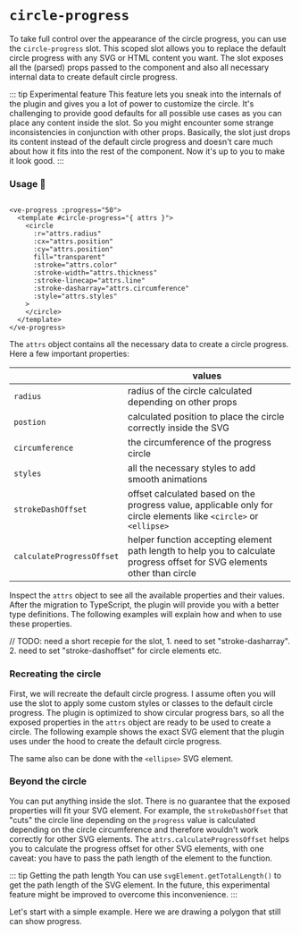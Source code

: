 # `circle-progress` <Badge type="tip" text="2.2.0" vertical="middle" />

To take full control over the appearance of the circle progress, you can use the `circle-progress` slot.
This scoped slot allows you to replace the default circle progress with any SVG or HTML content you want.
The slot exposes all the (parsed) props passed to the component and also all necessary internal data to create default circle progress.

::: tip Experimental feature
This feature lets you sneak into the internals of the plugin and gives you a lot of power to customize the circle.
It's challenging to provide good defaults for all possible use cases as you can place any content inside the slot.
So you might encounter some strange inconsistencies in conjunction with other props.
Basically,
the slot just drops its content instead of the default circle progress and doesn't care much about how it fits into the rest of the component.
Now it's up to you to make it look good.
:::

### Usage 📜

```vue

<ve-progress :progress="50">
  <template #circle-progress="{ attrs }">
    <circle
      :r="attrs.radius"
      :cx="attrs.position"
      :cy="attrs.position"
      fill="transparent"
      :stroke="attrs.color"
      :stroke-width="attrs.thickness"
      :stroke-linecap="attrs.line"
      :stroke-dasharray="attrs.circumference"
      :style="attrs.styles"
    >
    </circle>
  </template>
</ve-progress>
```

The `attrs` object contains all the necessary data to create a circle progress. Here a few important properties:

|                           | values                                                                                                                    |
|---------------------------|---------------------------------------------------------------------------------------------------------------------------|
| `radius`                  | radius of the circle calculated depending on other props                                                                  |
| `postion`                 | calculated position to place the circle correctly inside the SVG                                                          |
| `circumference`           | the circumference of the progress circle                                                                                  |
| `styles`                  | all the necessary styles to add smooth animations                                                                         |
| `strokeDashOffset`        | offset calculated based on the progress value, applicable only for circle elements like `<circle>` or `<ellipse>`         |
| `calculateProgressOffset` | helper function accepting element path length to help you to calculate progress offset for SVG elements other than circle |

Inspect the `attrs` object to see all the available properties and their values. After the migration to TypeScript, 
the plugin will provide you with a better type definitions.
The following examples will explain how and when to use these properties.

// TODO: need a short recepie for the slot, 1. need to set "stroke-dasharray".
2. need to set "stroke-dashoffset" for circle elements etc.

### Recreating the circle

First, we will recreate the default circle progress.
I assume often you will use the slot to apply some custom styles or classes to the default circle progress.
The plugin is optimized to show circular progress bars, so all the exposed properties in the `attrs` object are 
ready to be used to create a circle.
The following example shows the exact SVG element that the plugin uses under the hood to create the default circle progress.

<example-container>
<template #default="{ loading, slider, noData, determinate }">
<v-e-p :progress="slider" :loading="loading" :no-data="noData" :determinate="determinate">
  <template #circle-progress="{ attrs }">
    <circle
      :r="attrs.radius"
      :cx="attrs.position"
      :cy="attrs.position"
      fill="transparent"
      :stroke="attrs.color"
      :stroke-width="attrs.thickness"
      :stroke-linecap="attrs.line"
      :stroke-dasharray="attrs.circumference"
      :style="attrs.styles"
    >
    </circle>
  </template>
</v-e-p>
</template>
<template #code="{ progress }">
<CodeGroup>
<CodeGroupItem >

```vue:no-v-pre
<template>
  <ve-progress :progress="{{ progress }}">
     <template #circle-progress="{ attrs }">
        <circle
          :r="attrs.radius"
          :cx="attrs.position"
          :cy="attrs.position"
          fill="transparent"
          :stroke="attrs.color"
          :stroke-width="attrs.thickness"
          :stroke-linecap="attrs.line"
          :stroke-dasharray="attrs.circumference"
          :style="attrs.styles"
        >
        </circle>
      </template>
  </ve-progress>
</template>
```

</CodeGroupItem>
</CodeGroup>
</template>
</example-container>

The same also can be done with the `<ellipse>` SVG element.

<example-container>
<template #default="{ loading, slider, noData, determinate }">
<v-e-p :progress="slider" :loading="loading" :no-data="noData" :determinate="determinate">
  <template #circle-progress="{ attrs }">
    <ellipse
      :cx="attrs.position"
      :cy="attrs.position"
      :rx="attrs.radius"
      :ry="attrs.radius"
      :stroke-dasharray="attrs.circumference"
      :stroke-dashoffset="attrs.strokeDashOffset"
      :stroke-width="attrs.thickness"
      :stroke="attrs.color"
      :stroke-linecap="attrs.line"
      :class="[attrs.class, attrs.animationClass]"
      fill="transparent"
      :style="attrs.styles"
    />
  </template>
</v-e-p>
</template>
<template #code="{ progress }">
<CodeGroup>
<CodeGroupItem >

```vue:no-v-pre
<template>
  <ve-progress :progress="{{ progress }}">
     <template #circle-progress="{ attrs }">
        <ellipse
          :cx="attrs.position"
          :cy="attrs.position"
          :rx="attrs.radius"
          :ry="attrs.radius"
          :stroke-dasharray="attrs.circumference"
          :stroke-dashoffset="attrs.strokeDashOffset"
          :stroke-width="attrs.thickness"
          :stroke="attrs.color"
          :stroke-linecap="attrs.line"
          :class="[attrs.class, attrs.animationClass]"
          fill="transparent"
          :style="attrs.styles"
        />
      </template>
  </ve-progress>
</template>
```

</CodeGroupItem>
</CodeGroup>
</template>
</example-container>

### Beyond the circle

You can put anything inside the slot.
There is no guarantee that the exposed properties will fit your SVG element.
For example, the `strokeDashOffset` that "cuts"
the circle line depending on the `progress` value is calculated depending on the circle circumference
and therefore wouldn't work correctly for other SVG elements.
The `attrs.calculateProgressOffset` helps you to calculate the progress offset for other SVG elements, with one caveat:
you have to pass the path length of the element to the function.

::: tip Getting the path length
You can use `svgElement.getTotalLength()` to get the path length of the SVG element.
In the future, this experimental feature might be improved to overcome this inconvenience.
:::


<p class="mt-16">
Let's start with a simple example. Here we are drawing a polygon that still can show progress.           
</p>

<polygon-progress>
<template #code>
<CodeGroup>
<CodeGroupItem >

```vue
<template>
  <ve-progress :progress="50">
    <template #circle-progress="{ attrs }">
      <polygon
        ref="polygon"
        :stroke-dashoffset="attrs.calculateProgressOffset(pathLength)"
        :stroke-dasharray="pathLength"
        points="10,10 190,100 10,190"
        style="fill: #7b68ee"
        :stroke-width="attrs.thickness"
        :stroke-linecap="attrs.line"
        :stroke="attrs.color"
        :style="attrs.styles"
      />
    </template>
  </ve-progress>
</template>

<script setup>
  import { ref, watch } from "vue";

  const pathLength = ref(0);
  const polygon = ref();

  watch(polygon, () => {
    pathLength.value = polygon.value?.getTotalLength() ?? 0;
  });
</script>
```

</CodeGroupItem>
</CodeGroup>
</template>
</polygon-progress>
